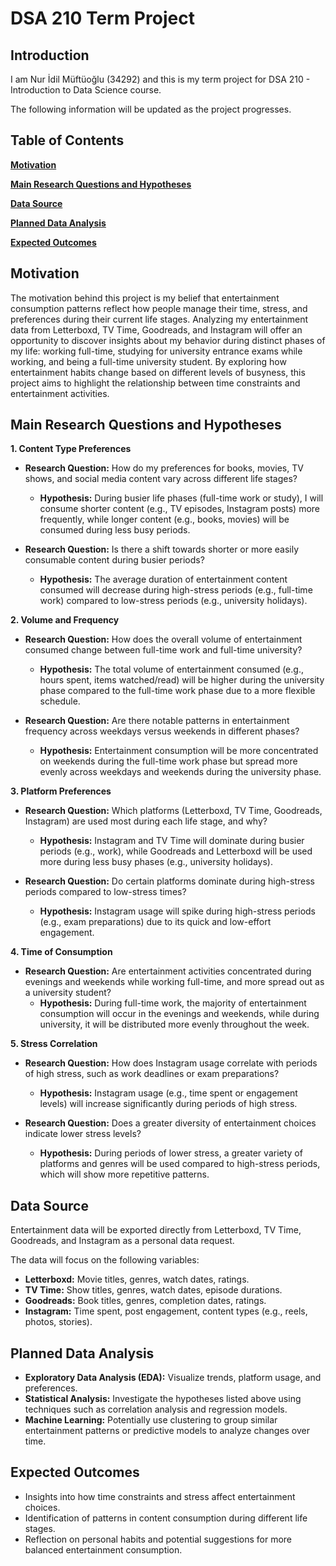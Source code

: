 # DSA 210 Term Project

## Introduction

I am Nur İdil Müftüoğlu (34292) and this is my term project for DSA 210 - Introduction to Data Science course. 

The following information will be updated as the project progresses.

## Table of Contents
**[Motivation](#motivation)**  

**[Main Research Questions and Hypotheses](#main-research-questions-and-hypotheses)**  

**[Data Source](#data-source)**

**[Planned Data Analysis](#planned-data-analysis)**  

**[Expected Outcomes](#expected-outcomes)**  

## Motivation

The motivation behind this project is my belief that entertainment consumption patterns reflect how people manage their time, stress, and preferences during their current life stages. Analyzing my entertainment data from Letterboxd, TV Time, Goodreads, and Instagram will offer an opportunity to discover insights about my behavior during distinct phases of my life: working full-time, studying for university entrance exams while working, and being a full-time university student. By exploring how entertainment habits change based on different levels of busyness, this project aims to highlight the relationship between time constraints and entertainment activities.

## Main Research Questions and Hypotheses

**1. Content Type Preferences**

- **Research Question:** How do my preferences for books, movies, TV shows, and social media content vary across different life stages?  
	- **Hypothesis:** During busier life phases (full-time work or study), I will consume shorter content (e.g., TV episodes, Instagram posts) more frequently, while longer content (e.g., books, movies) will be consumed during less busy periods.  

- **Research Question:** Is there a shift towards shorter or more easily consumable content during busier periods?  
	- **Hypothesis:** The average duration of entertainment content consumed will decrease during high-stress periods (e.g., full-time work) compared to low-stress periods (e.g., university holidays).  

**2. Volume and Frequency**  

- **Research Question:** How does the overall volume of entertainment consumed change between full-time work and full-time university?  
	- **Hypothesis:** The total volume of entertainment consumed (e.g., hours spent, items watched/read) will be higher during the university phase compared to the full-time work phase due to a more flexible schedule.  

- **Research Question:** Are there notable patterns in entertainment frequency across weekdays versus weekends in different phases?  
	- **Hypothesis:** Entertainment consumption will be more concentrated on weekends during the full-time work phase but spread more evenly across weekdays and weekends during the university phase.  

**3. Platform Preferences** 

- **Research Question:** Which platforms (Letterboxd, TV Time, Goodreads, Instagram) are used most during each life stage, and why?  
	- **Hypothesis:** Instagram and TV Time will dominate during busier periods (e.g., work), while Goodreads and Letterboxd will be used more during less busy phases (e.g., university holidays).  

- **Research Question:** Do certain platforms dominate during high-stress periods compared to low-stress times?  
	- **Hypothesis:** Instagram usage will spike during high-stress periods (e.g., exam preparations) due to its quick and low-effort engagement.  

**4. Time of Consumption** 

- **Research Question:** Are entertainment activities concentrated during evenings and weekends while working full-time, and more spread out as a university student?  
	- **Hypothesis:** During full-time work, the majority of entertainment consumption will occur in the evenings and weekends, while during university, it will be distributed more evenly throughout the week.  

**5. Stress Correlation**  

- **Research Question:** How does Instagram usage correlate with periods of high stress, such as work deadlines or exam preparations?  
	- **Hypothesis:** Instagram usage (e.g., time spent or engagement levels) will increase significantly during periods of high stress.  

- **Research Question:** Does a greater diversity of entertainment choices indicate lower stress levels?  
	- **Hypothesis:** During periods of lower stress, a greater variety of platforms and genres will be used compared to high-stress periods, which will show more repetitive patterns.  

## Data Source

Entertainment data will be exported directly from Letterboxd, TV Time, Goodreads, and Instagram as a personal data request.

The data will focus on the following variables:

- **Letterboxd:** Movie titles, genres, watch dates, ratings.  
- **TV Time:** Show titles, genres, watch dates, episode durations.  
- **Goodreads:** Book titles, genres, completion dates, ratings.  
- **Instagram:** Time spent, post engagement, content types (e.g., reels, photos, stories).  

## Planned Data Analysis

- **Exploratory Data Analysis (EDA):** Visualize trends, platform usage, and preferences.  
- **Statistical Analysis:** Investigate the hypotheses listed above using techniques such as correlation analysis and regression models.  
- **Machine Learning:** Potentially use clustering to group similar entertainment patterns or predictive models to analyze changes over time.  

## Expected Outcomes

- Insights into how time constraints and stress affect entertainment choices.  
- Identification of patterns in content consumption during different life stages.  
- Reflection on personal habits and potential suggestions for more balanced entertainment consumption.
